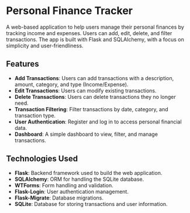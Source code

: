 # Personal Finance Tracker

A web-based application to help users manage their personal finances by tracking income and expenses. Users can add, edit, delete, and filter transactions. The app is built with Flask and SQLAlchemy, with a focus on simplicity and user-friendliness.

## Features
- **Add Transactions**: Users can add transactions with a description, amount, category, and type (Income/Expense).
- **Edit Transactions**: Users can modify existing transactions.
- **Delete Transactions**: Users can delete transactions they no longer need.
- **Transaction Filtering**: Filter transactions by date, category, and transaction type.
- **User Authentication**: Register and log in to access personal financial data.
- **Dashboard**: A simple dashboard to view, filter, and manage transactions.

## Technologies Used
- **Flask**: Backend framework used to build the web application.
- **SQLAlchemy**: ORM for handling the SQLite database.
- **WTForms**: Form handling and validation.
- **Flask-Login**: User authentication management.
- **Flask-Migrate**: Database migrations.
- **SQLite**: Database for storing transactions and user information.
